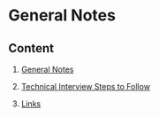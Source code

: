 # General Notes

## Content

1. [General Notes](./notes.md)

2. [Technical Interview Steps to Follow](./Steps_To_Follow.md)

3. [Links](./links.md)